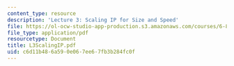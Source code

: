 ```yaml
---
content_type: resource
description: 'Lecture 3: Scaling IP for Size and Speed'
file: https://ol-ocw-studio-app-production.s3.amazonaws.com/courses/6-829-computer-networks-fall-2002/c6d11b486a590e067ee67fb3b284fc0f_L3ScalingIP.pdf
file_type: application/pdf
resourcetype: Document
title: L3ScalingIP.pdf
uid: c6d11b48-6a59-0e06-7ee6-7fb3b284fc0f
---
```

